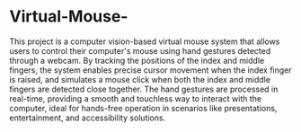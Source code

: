 # Virtual-Mouse-

This project is a computer vision-based virtual mouse system that allows users to control their computer's mouse using hand gestures detected through a webcam. By tracking the positions of the index and middle fingers, the system enables precise cursor movement when the index finger is raised, and simulates a mouse click when both the index and middle fingers are detected close together. The hand gestures are processed in real-time, providing a smooth and touchless way to interact with the computer, ideal for hands-free operation in scenarios like presentations, entertainment, and accessibility solutions.

